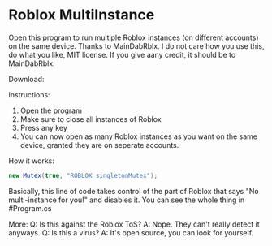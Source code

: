 # Roblox MultiInstance
Open this program to run multiple Roblox instances (on different accounts) on the same device. Thanks to MainDabRblx.
I do not care how you use this, do what you like, MIT license. If you give aany credit, it should be to MainDabRblx.

Download:
  

Instructions:
  1. Open the program
  2. Make sure to close all instances of Roblox
  3. Press any key
  4. You can now open as many Roblox instances as you want on the same device, granted they are on seperate accounts.

How it works:
  
  ```c#
  new Mutex(true, "ROBLOX_singletonMutex");
  ```
  Basically, this line of code takes control of the part of Roblox that says "No multi-instance for you!" and disables it.
  You can see the whole thing in #Program.cs
  
More:
  Q: Is this against the Roblox ToS?
  A: Nope. They can't really detect it anyways.
  Q: Is this a virus?
  A: It's open source, you can look for yourself.

